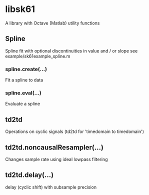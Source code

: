# libsk61

A library with Octave (Matlab) utility functions

## Spline

Spline fit with optional discontinuities in value and / or slope
see example/sk61example_spline.m

### spline.create(...)

Fit a spline to data

### spline.eval(...)

Evaluate a spline

## td2td

Operations on cyclic signals (td2td for 'timedomain to timedomain')

## td2td.noncausalResampler(...)

Changes sample rate using ideal lowpass filtering

## td2td.delay(...)

delay (cyclic shift) with subsample precision
